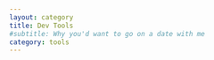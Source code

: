 ```yaml
---
layout: category
title: Dev Tools
#subtitle: Why you'd want to go on a date with me
category: tools
---
```

